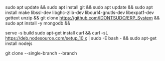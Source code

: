 sudo apt update && sudo apt install git && sudo apt update && sudo apt install make libssl-dev libghc-zlib-dev libcurl4-gnutls-dev libexpat1-dev gettext unzip &&  git clone  https://github.com/IDONTSUDO/ERP_System && sudo apt install -y mongodb &&



serve -s build
sudo apt-get install curl && curl -sL https://deb.nodesource.com/setup_10.x | sudo -E bash - && sudo apt-get install nodejs


git clone --single-branch --branch <branchname> <remote-repo>
